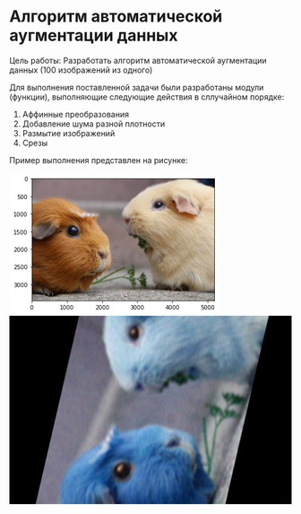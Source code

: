 # Алгоритм автоматической аугментации данных

Цель работы: Разработать алгоритм автоматической аугментации данных (100 изображений из одного)

Для выполнения поставленной задачи были разработаны модули (функции), выполняющие следующие действия в сллучайном порядке:

1. Аффинные преобразования
2. Добавление шума разной плотности
3. Размытие изображений
4. Срезы

Пример выполнения представлен на рисунке: 

![alt text](1.png)
![alt text](0.jpg)



   
